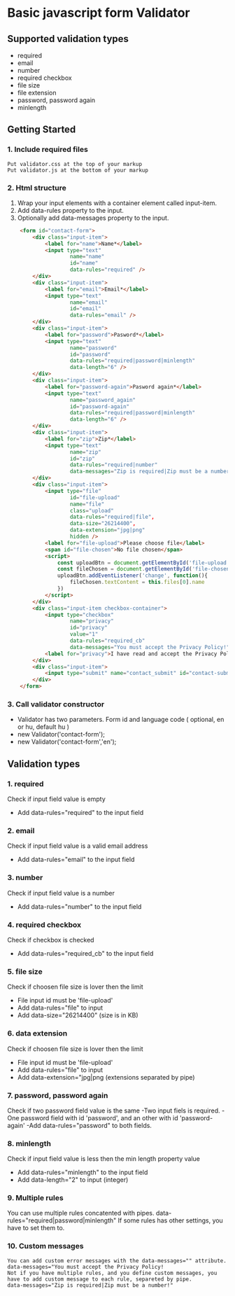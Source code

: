 # Basic javascript form Validator

## Supported validation types
- required
- email
- number
- required checkbox
- file size
- file extension
- password, password again
- minlength

## Getting Started

### 1. Include required files
```
Put validator.css at the top of your markup
Put validator.js at the bottom of your markup
```

### 2. Html structure
1. Wrap your input elements with a container element called input-item.
2. Add data-rules property to the input.
3. Optionally add data-messages property to the input.

```html
    <form id="contact-form">
        <div class="input-item">
            <label for="name">Name*</label>
            <input type="text"
                    name="name"
                    id="name"
                    data-rules="required" />
        </div>
        <div class="input-item">
            <label for="email">Email*</label>
            <input type="text"
                    name="email"
                    id="email"
                    data-rules="email" />
        </div>
        <div class="input-item">
            <label for="password">Pasword*</label>
            <input type="text"
                    name="password"
                    id="password"
                    data-rules="required|password|minlength"
                    data-length="6" />
        </div>
        <div class="input-item">
            <label for="password-again">Pasword again*</label>
            <input type="text"
                    name="password_again"
                    id="password-again"
                    data-rules="required|password|minlength"
                    data-length="6" />
        </div>
        <div class="input-item">
            <label for="zip">Zip*</label>
            <input type="text"
                    name="zip"
                    id="zip"
                    data-rules="required|number"
                    data-messages="Zip is required|Zip must be a number!" />
        </div>
        <div class="input-item">
            <input type="file" 
                    id="file-upload"
                    name="file"
                    class="upload"
                    data-rules="required|file",
                    data-size="26214400",
                    data-extension="jpg|png"
                    hidden />
            <label for="file-upload">Please choose file</label>
            <span id="file-chosen">No file chosen</span>
            <script>
                const uploadBtn = document.getElementById('file-upload');
                const fileChosen = document.getElementById('file-chosen');
                uploadBtn.addEventListener('change', function(){
                    fileChosen.textContent = this.files[0].name
                })
            </script>
        </div>
        <div class="input-item checkbox-container">
            <input type="checkbox"
                    name="privacy"
                    id="privacy"
                    value="1"
                    data-rules="required_cb"
                    data-messages="You must accept the Privacy Policy!">
            <label for="privacy">I have read and accept the Privacy Policy*</label>
        </div>
        <div class="input-item">
            <input type="submit" name="contact_submit" id="contact-submit" value="Send" />
        </div>
    </form>

```

### 3. Call validator constructor
- Validator has two parameters. Form id and language code ( optional, en or hu, default hu )
- new Validator('contact-form');
- new Validator('contact-form','en');

## Validation types
### 1. required
Check if input field value is empty
- Add data-rules="required" to the input field

### 2. email
Check if input field value is a valid email address
- Add data-rules="email" to the input field

### 3. number
Check if input field value is a number
- Add data-rules="number" to the input field

### 4. required checkbox
Check if checkbox is checked
- Add data-rules="required_cb" to the input field

### 5. file size
Check if choosen file size is lover then the limit
- File input id must be 'file-upload'
- Add data-rules="file" to input
- Add data-size="26214400" (size is in KB)

### 6. data extension
Check if choosen file size is lover then the limit
- File input id must be 'file-upload'
- Add data-rules="file" to input
- Add data-extension="jpg|png (extensions separated by pipe)

### 7. password, password again
Check if two password field value is the same
-Two input fiels is required.
-One password field with id 'password', and an other with id 'password-again'
-Add data-rules="password" to both fields.

### 8. minlength
Check if input field value is less then the min length property value
- Add data-rules="minlength" to the input field
- Add data-length="2" to input (integer)

### 9. Multiple rules
You can use multiple rules concatented with pipes.
data-rules="required|password|minlength"
If some rules has other settings, you have to set them to.

### 10. Custom messages
```
You can add custom error messages with the data-messages="" attribute.
data-messages="You must accept the Privacy Policy!
Not if you have multiple rules, and you define custom messages, you have to add custom message to each rule, separeted by pipe.
data-messages="Zip is required|Zip must be a number!"
```